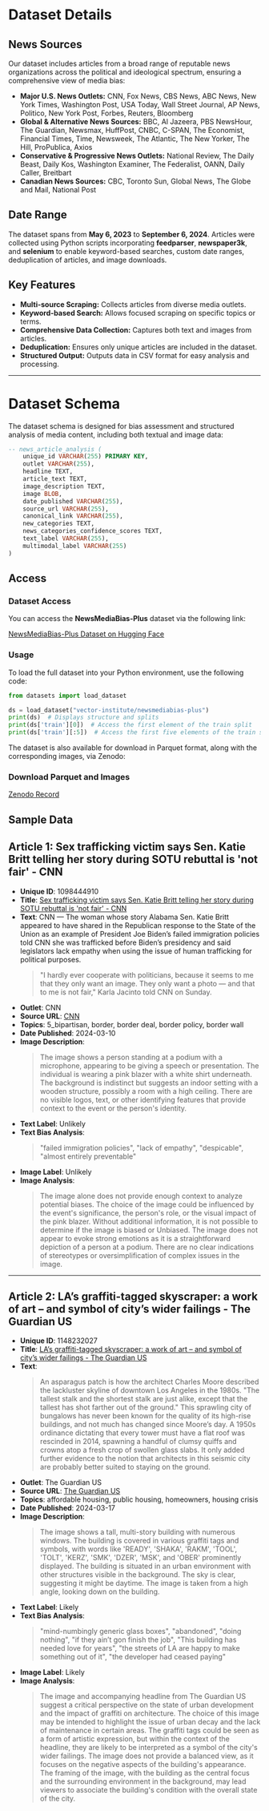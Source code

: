 # Dataset Details

## News Sources
Our dataset includes articles from a broad range of reputable news organizations across the political and ideological spectrum, ensuring a comprehensive view of media bias:

- **Major U.S. News Outlets:** CNN, Fox News, CBS News, ABC News, New York Times, Washington Post, USA Today, Wall Street Journal, AP News, Politico, New York Post, Forbes, Reuters, Bloomberg
- **Global & Alternative News Sources:** BBC, Al Jazeera, PBS NewsHour, The Guardian, Newsmax, HuffPost, CNBC, C-SPAN, The Economist, Financial Times, Time, Newsweek, The Atlantic, The New Yorker, The Hill, ProPublica, Axios
- **Conservative & Progressive News Outlets:** National Review, The Daily Beast, Daily Kos, Washington Examiner, The Federalist, OANN, Daily Caller, Breitbart
- **Canadian News Sources:** CBC, Toronto Sun, Global News, The Globe and Mail, National Post

## Date Range
The dataset spans from **May 6, 2023** to **September 6, 2024**. Articles were collected using Python scripts incorporating **feedparser**, **newspaper3k**, and **selenium** to enable keyword-based searches, custom date ranges, deduplication of articles, and image downloads.

## Key Features
- **Multi-source Scraping:** Collects articles from diverse media outlets.
- **Keyword-based Search:** Allows focused scraping on specific topics or terms.
- **Comprehensive Data Collection:** Captures both text and images from articles.
- **Deduplication:** Ensures only unique articles are included in the dataset.
- **Structured Output:** Outputs data in CSV format for easy analysis and processing.

---

# Dataset Schema

The dataset schema is designed for bias assessment and structured analysis of media content, including both textual and image data:

```sql
-- news_article_analysis (
    unique_id VARCHAR(255) PRIMARY KEY,
    outlet VARCHAR(255),
    headline TEXT,
    article_text TEXT,
    image_description TEXT,
    image BLOB,  
    date_published VARCHAR(255),
    source_url VARCHAR(255),
    canonical_link VARCHAR(255),
    new_categories TEXT,
    news_categories_confidence_scores TEXT,
    text_label VARCHAR(255),
    multimodal_label VARCHAR(255)
)
```

## Access

### Dataset Access

You can access the **NewsMediaBias-Plus** dataset via the following link:

[NewsMediaBias-Plus Dataset on Hugging Face](https://huggingface.co/datasets/vector-institute/newsmediabias-plus)

### Usage

To load the full dataset into your Python environment, use the following code:

```python
from datasets import load_dataset

ds = load_dataset("vector-institute/newsmediabias-plus")
print(ds)  # Displays structure and splits
print(ds['train'][0])  # Access the first element of the train split
print(ds['train'][:5])  # Access the first five elements of the train split
```
The dataset is also available for download in Parquet format, along with the corresponding images, via Zenodo:

### Download Parquet and Images 
[Zenodo Record](https://zenodo.org/records/13961155)


## Sample Data
## Article 1: Sex trafficking victim says Sen. Katie Britt telling her story during SOTU rebuttal is 'not fair' - CNN

- **Unique ID**: 1098444910
- **Title**: <a href="https://www.cnn.com/2024/03/10/politics/katie-britt-sex-trafficking-victim-interview/index.html" target="_blank">Sex trafficking victim says Sen. Katie Britt telling her story during SOTU rebuttal is 'not fair' - CNN</a>
- **Text**: CNN — The woman whose story Alabama Sen. Katie Britt appeared to have shared in the Republican response to the State of the Union as an example of President Joe Biden’s failed immigration policies told CNN she was trafficked before Biden’s presidency and said legislators lack empathy when using the issue of human trafficking for political purposes. 
  > "I hardly ever cooperate with politicians, because it seems to me that they only want an image. They only want a photo — and that to me is not fair," Karla Jacinto told CNN on Sunday.
- **Outlet**: CNN
- **Source URL**: <a href="https://www.cnn.com" target="_blank">CNN</a>
- **Topics**: 5_bipartisan, border, border deal, border policy, border wall
- **Date Published**: 2024-03-10
- **Image Description**: 
  > The image shows a person standing at a podium with a microphone, appearing to be giving a speech or presentation. The individual is wearing a pink blazer with a white shirt underneath. The background is indistinct but suggests an indoor setting with a wooden structure, possibly a room with a high ceiling. There are no visible logos, text, or other identifying features that provide context to the event or the person's identity.
- **Text Label**: Unlikely
- **Text Bias Analysis**:
  > "failed immigration policies", "lack of empathy", "despicable", "almost entirely preventable"
- **Image Label**: Unlikely
- **Image Analysis**:
  > The image alone does not provide enough context to analyze potential biases. The choice of the image could be influenced by the event's significance, the person's role, or the visual impact of the pink blazer. Without additional information, it is not possible to determine if the image is biased or Unbiased. The image does not appear to evoke strong emotions as it is a straightforward depiction of a person at a podium. There are no clear indications of stereotypes or oversimplification of complex issues in the image.

---

## Article 2: LA’s graffiti-tagged skyscraper: a work of art – and symbol of city’s wider failings - The Guardian US

- **Unique ID**: 1148232027
- **Title**: <a href="https://www.theguardian.com/us-news/2024/mar/17/los-angeles-graffiti-abandoned-skyscraper-downtown" target="_blank">LA’s graffiti-tagged skyscraper: a work of art – and symbol of city’s wider failings - The Guardian US</a>
- **Text**: 
  > An asparagus patch is how the architect Charles Moore described the lackluster skyline of downtown Los Angeles in the 1980s. "The tallest stalk and the shortest stalk are just alike, except that the tallest has shot farther out of the ground." This sprawling city of bungalows has never been known for the quality of its high-rise buildings, and not much has changed since Moore’s day. A 1950s ordinance dictating that every tower must have a flat roof was rescinded in 2014, spawning a handful of clumsy quiffs and crowns atop a fresh crop of swollen glass slabs. It only added further evidence to the notion that architects in this seismic city are probably better suited to staying on the ground.
- **Outlet**: The Guardian US
- **Source URL**: <a href="https://www.theguardian.com" target="_blank">The Guardian US</a>
- **Topics**: affordable housing, public housing, homeowners, housing crisis
- **Date Published**: 2024-03-17
- **Image Description**: 
  > The image shows a tall, multi-story building with numerous windows. The building is covered in various graffiti tags and symbols, with words like 'READY', 'SHAKA', 'RAKM', 'TOOL', 'TOLT', 'KERZ', 'SMK', 'DZER', 'MSK', and 'OBER' prominently displayed. The building is situated in an urban environment with other structures visible in the background. The sky is clear, suggesting it might be daytime. The image is taken from a high angle, looking down on the building.
- **Text Label**: Likely
- **Text Bias Analysis**:
  > "mind-numbingly generic glass boxes", "abandoned", "doing nothing", "if they ain’t gon finish the job", "This building has needed love for years", "the streets of LA are happy to make something out of it", "the developer had ceased paying"
- **Image Label**: Likely
- **Image Analysis**:
  > The image and accompanying headline from The Guardian US suggest a critical perspective on the state of urban development and the impact of graffiti on architecture. The choice of this image may be intended to highlight the issue of urban decay and the lack of maintenance in certain areas. The graffiti tags could be seen as a form of artistic expression, but within the context of the headline, they are likely to be interpreted as a symbol of the city's wider failings. The image does not provide a balanced view, as it focuses on the negative aspects of the building's appearance. The framing of the image, with the building as the central focus and the surrounding environment in the background, may lead viewers to associate the building's condition with the overall state of the city.

